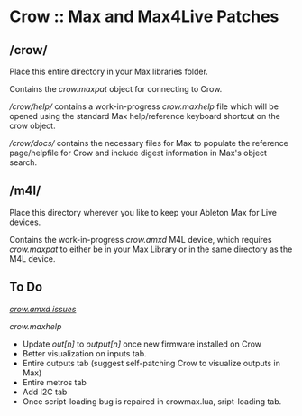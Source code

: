 # Crow :: Max and Max4Live Patches


## /crow/

Place this entire directory in your Max libraries folder. 

Contains the *crow.maxpat* object for connecting to Crow.  


*/crow/help/* contains a work-in-progress *crow.maxhelp* file which will be opened using the standard Max help/reference keyboard shortcut on the crow object.

*/crow/docs/* contains the necessary files for Max to populate the reference page/helpfile for Crow and include digest information in Max's object search.


## /m4l/

Place this directory wherever you like to keep your Ableton Max for Live devices.  

Contains the work-in-progress *crow.amxd* M4L device, which requires *crow.maxpat* to either be in your Max Library or in the same directory as the M4L device.

## To Do

[*crow.amxd issues*](https://github.com/whimsical-sam/crow-max/issues?q=is%3Aissue+is%3Aopen+label%3Am4l)




*crow.maxhelp*

* Update *out[n]* to *output[n]* once new firmware installed on Crow
* Better visualization on inputs tab.
* Entire outputs tab (suggest self-patching Crow to visualize outputs in Max)
* Entire metros tab
* Add I2C tab
* Once script-loading bug is repaired in crowmax.lua, sript-loading tab.
